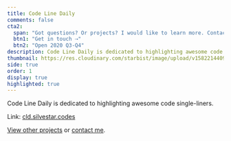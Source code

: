 ```yaml
---
title: Code Line Daily
comments: false
cta2:
  span: "Got questions? Or projects? I would like to learn more. Contact me today!"
  btn1: "Get in touch ⇢"
  btn2: "Open 2020 Q3-Q4"
description: Code Line Daily is dedicated to highlighting awesome code single-liners.
thumbnail: https://res.cloudinary.com/starbist/image/upload/v1582214409/cld_jrsdct.png
side: true
order: 1
display: true
highlighted: true
---
```


Code Line Daily is dedicated to highlighting awesome code single-liners.

Link: [cld.silvestar.codes](//cld.silvestar.codes)

[View other projects](/side-projects/) or [contact me](/contact/).
